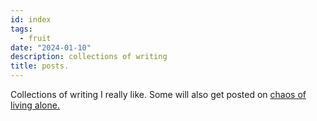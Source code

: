 ```yaml
---
id: index
tags:
  - fruit
date: "2024-01-10"
description: collections of writing
title: posts.
---
```


Collections of writing I really like. Some will also get posted on [chaos of living alone.](https://livingalonealone.com/)
